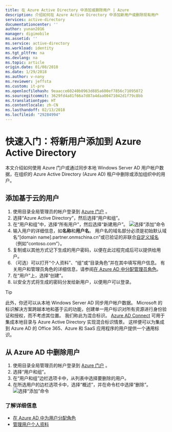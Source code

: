 ```yaml
---
title: 在 Azure Active Directory 中添加或删除用户 | Azure
description: 介绍如何在 Azure Active Directory 中添加新用户或删除现有用户
services: active-directory
documentationcenter: ''
author: yunan2016
manager: digimobile
ms.assetid: ''
ms.service: active-directory
ms.workload: identity
ms.tgt_pltfrm: na
ms.devlang: na
ms.topic: article
origin.date: 01/08/2018
ms.date: 1/29/2018
ms.author: v-nany
ms.reviewer: jeffsta
ms.custom: it-pro
ms.openlocfilehash: 9eaacce60240b0963d885a600ef7856c71095072
ms.sourcegitcommit: 3629fd4a81f66a7d87a4daa00471042d1f79c8bb
ms.translationtype: HT
ms.contentlocale: zh-CN
ms.lasthandoff: 02/13/2018
ms.locfileid: "29284994"
---
```

# <a name="quickstart-add-new-users-to-azure-active-directory"></a>快速入门：将新用户添加到 Azure Active Directory
本文介绍如何使用 Azure 门户或通过同步本地 Windows Server AD 用户帐户数据，在组织的 Azure Active Directory (Azure AD) 租户中删除或添加组织中的用户。 

## <a name="add-cloud-based-users"></a>添加基于云的用户
1. 使用目录全局管理员的帐户登录到 [Azure 门户](https://portal.azure.cn) 。
2. 选择“Azure Active Directory”，然后选择“用户和组”。
3. 在“用户和组”中，选择“所有用户”，然后选择“新建用户”。
   ![选择“添加”命令](./media/add-users-azure-active-directory/add-user.png)
4. 输入用户的详细信息，如**名称**和**用户名**。 用户名的域名部分必须是初始默认域名“[domain name].partner.onmschina.cn”或已验证的非联合[自定义域名](add-custom-domain.md)（例如“contoso.com”）。
5. 复制或以其他方式记下生成的用户密码，以便在此过程完成后可以提供给用户。
6. （可选）可以打开“个人资料”、“组”或“目录角色”并在其中填写用户信息。 有关用户和管理员角色的详细信息，请参阅[在 Azure AD 中分配管理员角色](active-directory-assign-admin-roles-azure-portal.md)。
7. 在“用户”上，选择“创建”。
8. 以安全方式将生成的密码分发给新用户，以便用户可以登录。

> [!TIP]
> 此外，你还可以从本地 Windows Server AD 同步用户帐户数据。 Microsoft 的标识解决方案跨越本地和基于云的功能，创建单一用户标识对所有资源进行身份验证和授权，而不考虑其位置。 我们称此为混合标识。 [Azure AD Connect](https://docs.microsoft.com/azure/active-directory/connect/active-directory-aadconnect) 可用于集成本地目录与 Azure Active Directory 实现混合标识情景。 这样便可以为集成到 Azure AD 的 Office 365、Azure 和 SaaS 应用程序的用户提供一个通用标识。 

## <a name="delete-users-from-azure-ad"></a>从 Azure AD 中删除用户
1. 使用目录全局管理员的帐户登录到 [Azure 门户](https://portal.azure.cn) 。
2. 选择“用户和组”。
3. 在“用户和组”边栏选项卡中，从列表中选择要删除的用户。 
4. 在所选用户的边栏选项卡中，选择“概述”，并在命令栏中选择“删除”。
   ![选择“添加”命令](./media/add-users-azure-active-directory/delete-user.png)


### <a name="learn-more"></a>了解详细信息 
* [在 Azure AD 中为用户分配角色](active-directory-users-assign-role-azure-portal.md)
* [管理用户个人资料](active-directory-users-profile-azure-portal.md)

